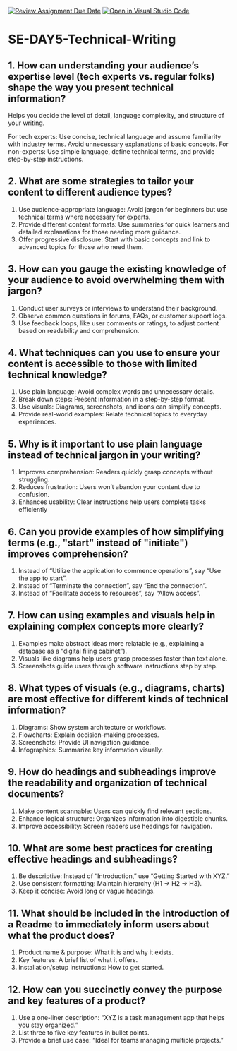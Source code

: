 [![Review Assignment Due Date](https://classroom.github.com/assets/deadline-readme-button-22041afd0340ce965d47ae6ef1cefeee28c7c493a6346c4f15d667ab976d596c.svg)](https://classroom.github.com/a/zsAR-pyY)
[![Open in Visual Studio Code](https://classroom.github.com/assets/open-in-vscode-2e0aaae1b6195c2367325f4f02e2d04e9abb55f0b24a779b69b11b9e10269abc.svg)](https://classroom.github.com/online_ide?assignment_repo_id=18675574&assignment_repo_type=AssignmentRepo)
# SE-DAY5-Technical-Writing
## 1. How can understanding your audience’s expertise level (tech experts vs. regular folks) shape the way you present technical information?
Helps you decide the level of detail, language complexity, and structure of your writing.

For tech experts: Use concise, technical language and assume familiarity with industry terms. Avoid unnecessary explanations of basic concepts.
For non-experts: Use simple language, define technical terms, and provide step-by-step instructions.

## 2. What are some strategies to tailor your content to different audience types?
  1. Use audience-appropriate language: Avoid jargon for beginners but use technical terms where necessary for experts.
  2. Provide different content formats: Use summaries for quick learners and detailed explanations for those needing more guidance.
  3. Offer progressive disclosure: Start with basic concepts and link to advanced topics for those who need them.

## 3. How can you gauge the existing knowledge of your audience to avoid overwhelming them with jargon?
  1. Conduct user surveys or interviews to understand their background.
  2. Observe common questions in forums, FAQs, or customer support logs.
  3. Use feedback loops, like user comments or ratings, to adjust content based on readability and comprehension.
     
## 4. What techniques can you use to ensure your content is accessible to those with limited technical knowledge?
  1. Use plain language: Avoid complex words and unnecessary details.
  2. Break down steps: Present information in a step-by-step format.
  3. Use visuals: Diagrams, screenshots, and icons can simplify concepts.
  4. Provide real-world examples: Relate technical topics to everyday experiences.

## 5. Why is it important to use plain language instead of technical jargon in your writing?
  1. Improves comprehension: Readers quickly grasp concepts without struggling.
  2. Reduces frustration: Users won’t abandon your content due to confusion.
  3. Enhances usability: Clear instructions help users complete tasks efficiently

## 6. Can you provide examples of how simplifying terms (e.g., "start" instead of "initiate") improves comprehension?
  1. Instead of “Utilize the application to commence operations”, say “Use the app to start”.
  2. Instead of “Terminate the connection”, say “End the connection”.
  3. Instead of “Facilitate access to resources”, say “Allow access”.

## 7. How can using examples and visuals help in explaining complex concepts more clearly?
  1. Examples make abstract ideas more relatable (e.g., explaining a database as a “digital filing cabinet”).
  2. Visuals like diagrams help users grasp processes faster than text alone.
  3. Screenshots guide users through software instructions step by step.

## 8. What types of visuals (e.g., diagrams, charts) are most effective for different kinds of technical information?
  1. Diagrams: Show system architecture or workflows.
  2. Flowcharts: Explain decision-making processes.
  3. Screenshots: Provide UI navigation guidance.
  4. Infographics: Summarize key information visually.

## 9. How do headings and subheadings improve the readability and organization of technical documents?
  1. Make content scannable: Users can quickly find relevant sections.
  2. Enhance logical structure: Organizes information into digestible chunks.
  3. Improve accessibility: Screen readers use headings for navigation.

## 10. What are some best practices for creating effective headings and subheadings?
  1. Be descriptive: Instead of “Introduction,” use “Getting Started with XYZ.”
  2. Use consistent formatting: Maintain hierarchy (H1 → H2 → H3).
  3. Keep it concise: Avoid long or vague headings.

## 11. What should be included in the introduction of a Readme to immediately inform users about what the product does?
  1. Product name & purpose: What it is and why it exists.
  2. Key features: A brief list of what it offers.
  3. Installation/setup instructions: How to get started.

## 12. How can you succinctly convey the purpose and key features of a product?
  1. Use a one-liner description: “XYZ is a task management app that helps you stay organized.”
  2. List three to five key features in bullet points.
  3. Provide a brief use case: “Ideal for teams managing multiple projects.”
